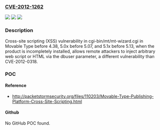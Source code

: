 ### [CVE-2012-1262](https://cve.mitre.org/cgi-bin/cvename.cgi?name=CVE-2012-1262)
![](https://img.shields.io/static/v1?label=Product&message=n%2Fa&color=blue)
![](https://img.shields.io/static/v1?label=Version&message=n%2Fa&color=blue)
![](https://img.shields.io/static/v1?label=Vulnerability&message=n%2Fa&color=brighgreen)

### Description

Cross-site scripting (XSS) vulnerability in cgi-bin/mt/mt-wizard.cgi in Movable Type before 4.38, 5.0x before 5.07, and 5.1x before 5.13, when the product is incompletely installed, allows remote attackers to inject arbitrary web script or HTML via the dbuser parameter, a different vulnerability than CVE-2012-0318.

### POC

#### Reference
- http://packetstormsecurity.org/files/110203/Movable-Type-Publishing-Platform-Cross-Site-Scripting.html

#### Github
No GitHub POC found.

